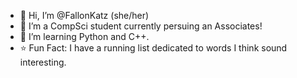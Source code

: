 - 👋 Hi, I’m @FallonKatz (she/her)
- 🌱 I’m a CompSci student currently persuing an Associates!
- 💞️ I’m learning Python and C++.
- ⭐️ Fun Fact: I have a running list dedicated to words I think sound interesting.

<!---
FallonKatz/FallonKatz is a ✨ special ✨ repository because its `README.md` (this file) appears on your GitHub profile.
You can click the Preview link to take a look at your changes.
--->
